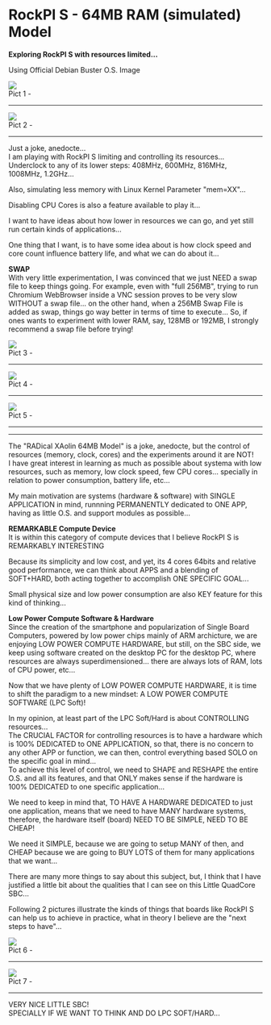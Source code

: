 # RockPI S - 64MB RAM (simulated) Model
**Exploring RockPI S with resources limited...**  
  
Using Official Debian Buster O.S. Image  
  
  
![](img/RockPI-S-64MB-Model-P1.png)  
Pict 1 -   
  
-----
  
![](img/RockPI-S-64MB-Model-P2.png)  
Pict 2 -   
  
-----
  
Just a joke, anedocte...  
I am playing with RockPI S limiting and controlling its resources...  
Underclock to any of its lower steps: 408MHz, 600MHz, 816MHz, 1008MHz, 1.2GHz...  
  
Also, simulating less memory with Linux Kernel Parameter "mem=XX"...  
  
Disabling CPU Cores is also a feature available to play it...  
  
  
I want to have ideas about how lower in resources we can go, and yet still run certain kinds of applications...  
  
One thing that I want, is to have some idea about is how clock speed and core count influence battery life, and what we can do about it...  
  
  
**SWAP**  
With very little experimentation, I was convinced that we just NEED a swap file to keep things going. For example, even with "full 256MB", trying to run Chromium WebBrowser inside a VNC session proves to be very slow WITHOUT a swap file... on the other hand, when a 256MB Swap File is added as swap, things go way better in terms of time to execute...
So, if ones wants to experiment with lower RAM, say, 128MB or 192MB, I strongly recommend a swap file before trying!  
  
  
![](img/RockPI-S-64MB-Model-P3.png)  
Pict 3 -   
  
-----
  
![](img/RockPI-S-64MB-Model-P4.png)  
Pict 4 -   
  
-----
![](img/RockPI-S-64MB-Model-P5.png)  
Pict 5 -   
  
-----
  
  
****  
The "RADical XAolin 64MB Model" is a joke, anedocte, but the control of resources (memory, clock, cores) and the experiments around it are NOT!  
I have great interest in learning as much as possible about systema with low resources, such as memory, low clock speed, few CPU cores... specially in relation to power consumption, battery life, etc...  
  
My main motivation are systems (hardware & software) with SINGLE APPLICATION in mind, runnning PERMANENTLY dedicated to ONE APP, having as little O.S. and support modules as possible...  
  
**REMARKABLE Compute Device**  
It is within this category of compute devices that I believe RockPI S is REMARKABLY INTERESTING  
  
Because its simplicity and low cost, and yet, its 4 cores 64bits and relative good performance, we can think about APPS and a blending of SOFT+HARD, both acting together to accomplish ONE SPECIFIC GOAL...  
  
Small physical size and low power consumption are also KEY feature for this kind of thinking...  
  
  
**Low Power Compute Software & Hardware**  
Since the creation of the smartphone and popularization of Single Board Computers, powered by low power chips mainly of ARM archicture, we are enjoying LOW POWER COMPUTE HARDWARE, but still, on the SBC side, we keep using software created on the desktop PC for the desktop PC, where resources are always superdimensioned... there are always lots of RAM, lots of CPU power, etc...  
  
Now that we have plenty of LOW POWER COMPUTE HARDWARE, it is time to shift the paradigm to a new mindset: A LOW POWER COMPUTE SOFTWARE (LPC Soft)!  
  
In my opinion, at least part of the LPC Soft/Hard is about CONTROLLING resources...  
The CRUCIAL FACTOR for controlling resources is to have a hardware which is 100% DEDICATED to ONE APPLICATION, so that, there is no concern to any other APP or function, we can then, control everything based SOLO on the specific goal in mind...  
To achieve this level of control, we need to SHAPE and RESHAPE the entire O.S. and all its features, and that ONLY makes sense if the hardware is 100% DEDICATED to one specific application...  
  
We need to keep in mind that, TO HAVE A HARDWARE DEDICATED to just one application, means that we need to have MANY hardware systems, therefore, the hardware itself (board) NEED TO BE SIMPLE, NEED TO BE CHEAP!  
  
We need it SIMPLE, because we are going to setup MANY of then, and CHEAP because we are going to BUY LOTS of them for many applications that we want...  
  
There are many more things to say about this subject, but, I think that I have justified a little bit about the qualities that I can see on this Little QuadCore SBC...  
  
Following 2 pictures illustrate the kinds of things that boards like RockPI S can help us to achieve in practice, what in theory I believe are the "next steps to have"...  
  
![](img/LPC-microlithos-modular-v1.0-P3.png)  
Pict 6 -   
  
-----
  
![](img/LPC-microlithos-modular-v1.0-P4.png)  
Pict 7 -   
  
-----
  
  
VERY NICE LITTLE SBC!  
SPECIALLY IF WE WANT TO THINK AND DO LPC SOFT/HARD...  
  

